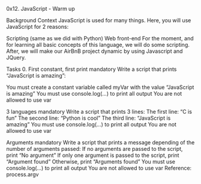 0x12. JavaScript - Warm up

Background Context JavaScript is used for many things. Here, you will use JavaScript for 2 reasons:

Scripting (same as we did with Python) Web front-end For the moment, and for learning all basic concepts of this language, we will do some scripting. After, we will make our AirBnB project dynamic by using Javascript and JQuery.

Tasks 0. First constant, first print mandatory Write a script that prints “JavaScript is amazing”:

You must create a constant variable called myVar with the value “JavaScript is amazing” You must use console.log(...) to print all output You are not allowed to use var

3 languages mandatory Write a script that prints 3 lines:
The first line: “C is fun” The second line: “Python is cool” The third line: “JavaScript is amazing” You must use console.log(...) to print all output You are not allowed to use var

Arguments mandatory Write a script that prints a message depending of the number of arguments passed:
If no arguments are passed to the script, print “No argument” If only one argument is passed to the script, print “Argument found” Otherwise, print “Arguments found” You must use console.log(...) to print all output You are not allowed to use var Reference: process.argv
